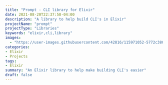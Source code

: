 ```yaml
---
title: "Prompt - CLI library for Elixir"
date: 2021-08-20T22:37:58-04:00
description: "A library to help build CLI's in Elixir"
projectName: "prompt"
projectType: "Libraries"
keywords: "elixir,cli,library"
images:
  - "https://user-images.githubusercontent.com/42816/115971052-5772c380-a514-11eb-8b43-dd49e81467f5.png"
categories:
- Elixir
- Projects
tags:
- Elixir
summary: "An Elixir library to help make building CLI's easier"
draft: false
---
```

